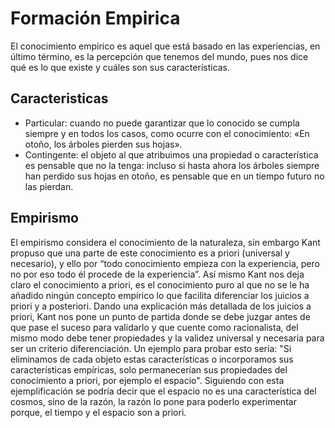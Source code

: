 # Formación Empirica
El conocimiento empírico es aquel que está basado en las experiencias, en último término, 
es la percepción que tenemos del mundo, pues nos dice qué es lo que existe y cuáles son 
sus características.

## Caracteristicas
* Particular: cuando no puede garantizar que lo conocido se cumpla siempre y en todos los casos, como ocurre con el conocimiento: «En otoño, los árboles pierden sus hojas».
* Contingente: el objeto al que atribuimos una propiedad o característica es pensable que no la tenga: incluso si hasta ahora los árboles siempre han perdido sus hojas en otoño, es pensable que en un tiempo futuro no las pierdan.

## Empirismo

El empirismo considera el conocimiento de la naturaleza, sin embargo Kant propuso que una parte de este conocimiento es a priori (universal y necesario), y ello por “todo conocimiento empieza con la experiencia, pero no por eso todo él procede de la experiencia”. Así mismo Kant nos deja claro el conocimiento a priori, es el conocimiento puro al que no se le ha añadido ningún concepto empírico lo que facilita diferenciar los juicios a priori y a posteriori. Dando una explicación más detallada de los juicios a priori, Kant nos pone un punto de partida donde se debe juzgar antes de que pase el suceso para validarlo y que cuente como racionalista, del mismo modo debe tener propiedades y la validez universal y necesaria para ser un criterio diferenciación. Un ejemplo para probar esto sería: "Si eliminamos de cada objeto estas características o incorporamos sus características empíricas, solo permanecerían sus propiedades del conocimiento a priori, por ejemplo el espacio". Siguiendo con esta ejemplificación se podría decir que el espacio no es una característica del cosmos, sino de la razón, la razón lo pone para poderlo experimentar porque, el tiempo y el espacio son a priori.



